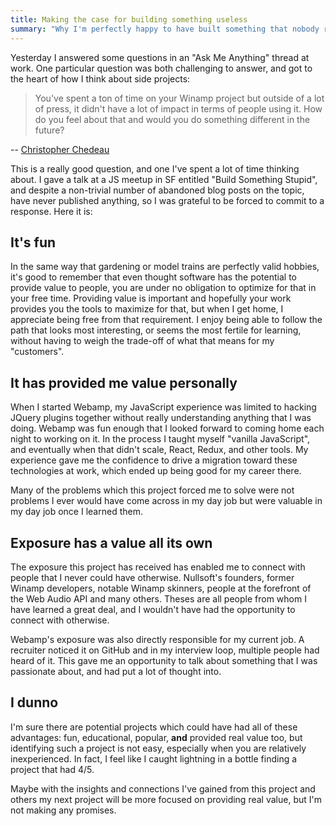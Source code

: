 ```yaml
---
title: Making the case for building something useless
summary: "Why I'm perfectly happy to have built something that nobody really uses"
---
```


Yesterday I answered some questions in an "Ask Me Anything" thread at work. One particular question was both challenging to answer, and got to the heart of how I think about side projects:
  
> You've spent a ton of time on your Winamp project but outside of a lot of press, it didn't have a lot of impact in terms of people using it. How do you feel about that and would you do something different in the future?

-- [Christopher Chedeau](http://blog.vjeux.com/)

This is a really good question, and one I've spent a lot of time thinking about. I gave a talk at a JS meetup in SF entitled "Build Something Stupid", and despite a non-trivial number of abandoned blog posts on the topic, have never published anything, so I was grateful to be forced to commit to a response. Here it is:

## It's fun

In the same way that gardening or model trains are perfectly valid hobbies, it's good to remember that even thought software has the potential to provide value to people, you are under no obligation to optimize for that in your free time. Providing value is important and hopefully your work provides you the tools to maximize for that, but when I get home, I appreciate being free from that requirement. I enjoy being able to follow the path that looks most interesting, or seems the most fertile for learning, without having to weigh the trade-off of what that means for my "customers".

## It has provided me value personally

When I started Webamp, my JavaScript experience was limited to hacking JQuery plugins together without really understanding anything that I was doing. Webamp was fun enough that I looked forward to coming home each night to working on it. In the process I taught myself "vanilla JavaScript", and eventually when that didn't scale, React, Redux, and other tools. My experience gave me the confidence to drive a migration toward these technologies at work, which ended up being good for my career there.

Many of the problems which this project forced me to solve were not problems I ever would have come across in my day job but were valuable in my day job once I learned them.

## Exposure has a value all its own

The exposure this project has received has enabled me to connect with people that I never could have otherwise. Nullsoft's founders, former Winamp developers, notable Winamp skinners, people at the forefront of the Web Audio API and many others. Theses are all people from whom I have learned a great deal, and I wouldn't have had the opportunity to connect with otherwise.

Webamp's exposure was also directly responsible for my current job. A recruiter noticed it on GitHub and in my interview loop, multiple people had heard of it. This gave me an opportunity to talk about something that I was passionate about, and had put a lot of thought into.

## I dunno

I'm sure there are potential projects which could have had all of these advantages: fun, educational, popular, __and__ provided real value too, but identifying such a project is not easy, especially when you are relatively inexperienced. In fact, I feel like I caught lightning in a bottle finding a project that had 4/5.

Maybe with the insights and connections I've gained from this project and others my next project will be more focused on providing real value, but I'm not making any promises.
